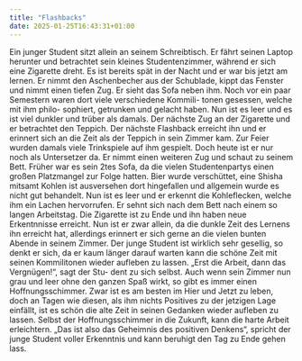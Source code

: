 ```yaml
---
title: "Flashbacks"
date: 2025-01-25T16:43:31+01:00
---
```


Ein junger Student sitzt allein an seinem Schreibtisch. Er fährt seinen
Laptop herunter und betrachtet sein kleines Studentenzimmer, während
er sich eine Zigarette dreht. Es ist bereits spät in der Nacht und er war
bis jetzt am lernen. Er nimmt den Aschenbecher aus der Schublade, kippt
das Fenster und nimmt einen tiefen Zug. Er sieht das Sofa neben ihm.
Noch vor ein paar Semestern waren dort viele verschiedene Kommili-
tonen gesessen, welche mit ihm philo- sophiert, getrunken und gelacht
haben. Nun ist es leer und es ist viel dunkler und trüber als damals. Der
nächste Zug an der Zigarette und er betrachtet den Teppich. Der nächste
Flashback erreicht ihn und er erinnert sich an die Zeit als der Teppich in
sein Zimmer kam. Zur Feier wurden damals viele Trinkspiele auf ihm
gespielt. Doch heute ist er nur noch als Untersetzer da. Er nimmt einen
weiteren Zug und schaut zu seinem Bett. Früher war es sein 2tes Sofa,
da die vielen Studentenpartys einen großen Platzmangel zur Folge hatten.
Bier wurde verschüttet, eine Shisha mitsamt Kohlen ist ausversehen dort
hingefallen und allgemein wurde es nicht gut behandelt. Nun ist es leer
und er erkennt die Kohleflecken, welche ihm ein Lachen hervorrufen. Er
sehnt sich nach dem Bett nach einem so langen Arbeitstag. Die Zigarette
ist zu Ende und ihn haben neue Erkentnnisse erreicht. Nun ist er zwar
allein, da die dunkle Zeit des Lernens ihn erreicht hat, allerdings erinnert
er sich gerne an die vielen bunten Abende in seinem Zimmer. Der junge
Student ist wirklich sehr gesellig, so denkt er sich, da er kaum länger
darauf warten kann die schöne Zeit mit seinen Kommilitonen wieder
aufleben zu lassen. „Erst die Arbeit, dann das Vergnügen!“, sagt der Stu-
dent zu sich selbst. Auch wenn sein Zimmer nun grau und leer ohne den
ganzen Spaß wirkt, so gibt es immer einen Hoffnungsschimmer. Zwar
ist es am besten im Hier und Jetzt zu leben, doch an Tagen wie diesen,
als ihm nichts Positives zu der jetzigen Lage einfällt, ist es schön die alte
Zeit in seinen Gedanken wieder aufleben zu lassen. Selbst der
Hoffnungsschimmer in die Zukunft, kann die harte Arbeit erleichtern.
„Das ist also das Geheimnis des positiven Denkens“, spricht der junge
Student voller Erkenntnis und kann beruhigt den Tag zu Ende gehen lass.
